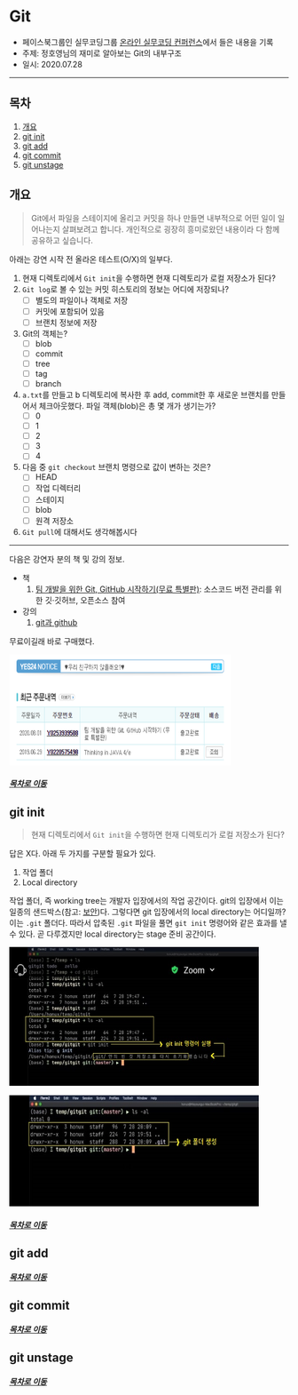 Git
=====
* 페이스북그룹인 실무코딩그룹 [온라인 실무코딩 컨퍼런스](https://www.notion.so/2020-2-fb29dc9b9531483b955c07b084f1b66c)에서 들은 내용을 기록
* 주제: 정호영님의 재미로 알아보는 Git의 내부구조
* 일시: 2020.07.28
- - -
## 목차
1. [개요](#개요)
2. [git init](#git-init)
3. [git add](#git-add)
4. [git commit](#git-commit)
5. [git unstage](#git-unstage)

## 개요
> Git에서 파일을 스테이지에 올리고 커밋을 하나 만들면 내부적으로 어떤 일이 일어나는지 살펴보려고 합니다. 개인적으로 굉장히 흥미로왔던 내용이라 다 함께 공유하고 싶습니다.

아래는 강연 시작 전 올라온 테스트(O/X)의 일부다.

1. 현재 디렉토리에서 `Git init`을 수행하면 현재 디렉토리가 로컬 저장소가 된다?
2. `Git log`로 볼 수 있는 커밋 히스토리의 정보는 어디에 저장되나?
	- [ ] 별도의 파일이나 객체로 저장
	- [ ] 커밋에 포함되어 있음
	- [ ] 브랜치 정보에 저장
3. Git의 객체는?
	- [ ] blob
	- [ ] commit
	- [ ] tree
	- [ ] tag
	- [ ] branch
4. `a.txt`를 만들고 b 디렉토리에 복사한 후 add, commit한 후 새로운 브랜치를 만들어서 체크아웃했다. 파일 객체(blob)은 총 몇 개가 생기는가?
	- [ ] 0
	- [ ] 1
	- [ ] 2
	- [ ] 3
	- [ ] 4
5. 다음 중 `git checkout` 브랜치 명령으로 값이 변하는 것은?
	- [ ] HEAD
	- [ ] 작업 디렉터리
	- [ ] 스테이지
	- [ ] blob
	- [ ] 원격 저장소
6. `Git pull`에 대해서도 생각해봅시다

- - -
다음은 강연자 분의 책 및 강의 정보.

* 책
	1. [팀 개발을 위한 Git, GitHub 시작하기(무료 특별판)](http://www.yes24.com/Product/Goods/86031178): 소스코드 버전 관리를 위한 깃·깃허브, 오픈소스 참여
* 강의
	1. [git과 github](https://www.inflearn.com/course/git-and-github#)

무료이길래 바로 구매했다.

<img src="../img/git_001.png" width="400" height="200"></br>
	
##### [목차로 이동](#목차)

## git init
> 현재 디렉토리에서 `Git init`을 수행하면 현재 디렉토리가 로컬 저장소가 된다?

답은 X다. 아래 두 가지를 구분할 필요가 있다.

1. 작업 폴더
2. Local directory

작업 폴더, 즉 working tree는 개발자 입장에서의 작업 공간이다. git의 입장에서 이는 일종의 샌드박스(참고: [보안](https://namu.wiki/w/%EC%83%8C%EB%93%9C%EB%B0%95%EC%8A%A4#s-5))다. 그렇다면 git 입장에서의 local directory는 어디일까? 이는 `.git` 폴더다. 따라서 압축된 `.git` 파일을 풀면 `git init` 명령어와 같은 효과를 낼 수 있다. 곧 다루겠지만 local directory는 stage 준비 공간이다.

<img src="../img/git_002.jpg" width="450" height="250"></br>

<img src="../img/git_003.jpg" width="450" height="200"></br>

##### [목차로 이동](#목차)

## git add



##### [목차로 이동](#목차)

## git commit



##### [목차로 이동](#목차)

## git unstage



##### [목차로 이동](#목차)
